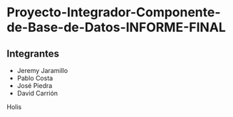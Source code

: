 # Proyecto-Integrador-Componente-de-Base-de-Datos-INFORME-FINAL
## Integrantes
- Jeremy Jaramillo
- Pablo Costa
- José Piedra
- David Carrión

Holis
